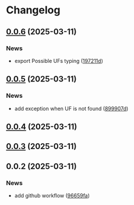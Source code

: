 # Changelog

## [0.0.6](https://github.com/linvix-sistemas/ie-validator/compare/v0.0.5...v0.0.6) (2025-03-11)

### News

* export Possible UFs typing ([197211d](https://github.com/linvix-sistemas/ie-validator/commit/197211d7bdde9e8dec496528583349a6627e968c))

## [0.0.5](https://github.com/linvix-sistemas/ie-validator/compare/v0.0.4...v0.0.5) (2025-03-11)

### News

* add exception when UF is not found ([899907d](https://github.com/linvix-sistemas/ie-validator/commit/899907d024dc18874173581d8d8acbb915cfeb92))

## [0.0.4](https://github.com/linvix-sistemas/ie-validator/compare/v0.0.3...v0.0.4) (2025-03-11)

## [0.0.3](https://github.com/linvix-sistemas/ie-validator/compare/v0.0.2...v0.0.3) (2025-03-11)

## 0.0.2 (2025-03-11)

### News

* add github workflow ([96659fa](https://github.com/linvix-sistemas/ie-validator/commit/96659faeab81910f3b45765b8c4fb4e6d357c8ff))
